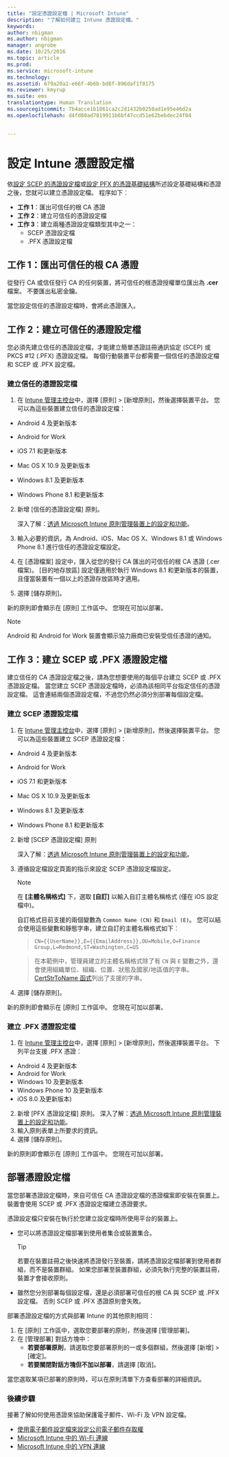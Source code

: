 ```yaml
---
title: "設定憑證設定檔 | Microsoft Intune"
description: "了解如何建立 Intune 憑證設定檔。"
keywords: 
author: nbigman
ms.author: nbigman
manager: angrobe
ms.date: 10/25/2016
ms.topic: article
ms.prod: 
ms.service: microsoft-intune
ms.technology: 
ms.assetid: 679a20a1-e66f-4b6b-bd8f-896daf1f8175
ms.reviewer: kmyrup
ms.suite: ems
translationtype: Human Translation
ms.sourcegitcommit: 7b4acce1b1861ca2c2d1432b0258ad1e95e46d2a
ms.openlocfilehash: d4fd80ad7819911b6bf47ccd51e62bebdec24f04


---
```


# 設定 Intune 憑證設定檔
依[設定 SCEP 的憑證設定檔](configure-certificate-infrastructure-for-scep.md)或[設定 PFX 的憑證基礎結構](configure-certificate-infrastructure-for-pfx.md)所述設定基礎結構和憑證之後，您就可以建立憑證設定檔。 程序如下︰

- **工作 1**：匯出可信任的根 CA 憑證
- **工作 2**：建立可信任的憑證設定檔
- **工作 3**：建立兩種憑證設定檔類型其中之一：
  - SCEP 憑證設定檔
  - .PFX 憑證設定檔

## **工作 1**：匯出可信任的根 CA 憑證
從發行 CA 或信任發行 CA 的任何裝置，將可信任的根憑證授權單位匯出為 **.cer** 檔案。 不要匯出私密金鑰。

當您設定信任的憑證設定檔時，會將此憑證匯入。

## **工作 2**：建立可信任的憑證設定檔
您必須先建立信任的憑證設定檔，才能建立簡單憑證註冊通訊協定 (SCEP) 或 PKCS #12 (.PFX) 憑證設定檔。 每個行動裝置平台都需要一個信任的憑證設定檔和 SCEP 或 .PFX 設定檔。

### 建立信任的憑證設定檔

1.  在 [Intune 管理主控台](https://manage.microsoft.com)中，選擇 [原則] &gt; [新增原則]，然後選擇裝置平台。 您可以為這些裝置建立信任的憑證設定檔：

-  Android 4 及更新版本

-  Android for Work

-  iOS 7.1 和更新版本

-  Mac OS X 10.9 及更新版本

-  Windows 8.1 及更新版本

-  Windows Phone 8.1 和更新版本


2.  新增 [信任的憑證設定檔] 原則。

    深入了解：[透過 Microsoft Intune 原則管理裝置上的設定和功能](manage-settings-and-features-on-your-devices-with-microsoft-intune-policies.md)。

3.  輸入必要的資訊，為 Android、iOS、Mac OS X、Windows 8.1 或 Windows Phone 8.1 進行信任的憑證設定檔設定。 
4.  在 [憑證檔案] 設定中，匯入從您的發行 CA 匯出的可信任的根 CA 憑證 (.cer 檔案)。 [目的地存放區] 設定僅適用於執行 Windows 8.1 和更新版本的裝置，且僅當裝置有一個以上的憑證存放區時才適用。
    
4.  選擇 [儲存原則]。

新的原則即會顯示在 [原則] 工作區中。 您現在可加以部署。

> [!NOTE]
>
> Android 和 Android for Work 裝置會顯示協力廠商已安裝受信任憑證的通知。
    

## **工作 3**：建立 SCEP 或 .PFX 憑證設定檔
建立信任的 CA 憑證設定檔之後，請為您想要使用的每個平台建立 SCEP 或 .PFX 憑證設定檔。 當您建立 SCEP 憑證設定檔時，必須為該相同平台指定信任的憑證設定檔。 這會連結兩個憑證設定檔，不過您仍然必須分別部署每個設定檔。

### 建立 SCEP 憑證設定檔

1.  在 [Intune 管理主控台](https://manage.microsoft.com)中，選擇 [原則] &gt; [新增原則]，然後選擇裝置平台。  您可以為這些裝置建立 SCEP 憑證設定檔：

-  Android 4 及更新版本

-  Android for Work

-  iOS 7.1 和更新版本

-  Mac OS X 10.9 及更新版本

-  Windows 8.1 及更新版本

-  Windows Phone 8.1 和更新版本

2.  新增 [SCEP 憑證設定檔] 原則
    
    深入了解：[透過 Microsoft Intune 原則管理裝置上的設定和功能](manage-settings-and-features-on-your-devices-with-microsoft-intune-policies.md)。

3.  遵循設定檔設定頁面的指示來設定 SCEP 憑證設定檔設定。
    > [!NOTE]
    >
    > 在 **[主體名稱格式]** 下，選取 **[自訂]** 以輸入自訂主體名稱格式 (僅在 iOS 設定檔中)。
    >
    > 自訂格式目前支援的兩個變數為 `Common Name (CN)` 和 `Email (E)`。 您可以結合使用這些變數和靜態字串，建立自訂的主體名稱格式如下︰

    >     CN={{UserName}},E={{EmailAddress}},OU=Mobile,O=Finance Group,L=Redmond,ST=Washington,C=US

    > 在本範例中，管理員建立的主體名稱格式除了有 `CN` 與 `E` 變數之外，還會使用組織單位、組織、位置、狀態及國家/地區值的字串。 [CertStrToName 函式](https://msdn.microsoft.com/en-us/library/windows/desktop/aa377160.aspx)列出了支援的字串。

4.  選擇 [儲存原則]。

新的原則即會顯示在 [原則] 工作區中。 您現在可加以部署。

### 建立 .PFX 憑證設定檔

1.  在 [Intune 管理主控台](https://manage.microsoft.com)中，選擇 [原則] &gt; [新增原則]，然後選擇裝置平台。 下列平台支援 .PFX 憑證：
  - Android 4 及更新版本
  - Android for Work
  - Windows 10 及更新版本
  - Windows Phone 10 及更新版本
  - iOS 8.0 及更新版本)    

    
2.  新增 [PFX 憑證設定檔] 原則。 
      深入了解：[透過 Microsoft Intune 原則管理裝置上的設定和功能](manage-settings-and-features-on-your-devices-with-microsoft-intune-policies.md)。
3.  輸入原則表單上所要求的資訊。
4.  選擇 [儲存原則]。

新的原則即會顯示在 [原則] 工作區中。 您現在可加以部署。

## 部署憑證設定檔
當您部署憑證設定檔時，來自可信任 CA 憑證設定檔的憑證檔案即安裝在裝置上。 裝置會使用 SCEP 或 .PFX 憑證設定檔建立憑證要求。

憑證設定檔只安裝在執行於您建立設定檔時所使用平台的裝置上。

-   您可以將憑證設定檔部署到使用者集合或裝置集合。

    > [!TIP]
    > 若要在裝置註冊之後快速將憑證發行至裝置，請將憑證設定檔部署到使用者群組，而不是裝置群組。 如果您部署至裝置群組，必須先執行完整的裝置註冊，裝置才會接收原則。

-   雖然您分別部署每個設定檔，還是必須部署可信任的根 CA 與 SCEP 或 .PFX 設定檔。 否則 SCEP 或 .PFX 憑證原則會失敗。

部署憑證設定檔的方式與部署 Intune 的其他原則相同：

1.  在 [原則] 工作區中，選取您要部署的原則，然後選擇 [管理部署]。
2.  在 [管理部署]  對話方塊中：
    -   **若要部署原則**，請選取您要部署原則的一或多個群組，然後選擇 [新增] &gt; [確定]。
    -   **若要關閉對話方塊但不加以部署**，請選擇 [取消]。

當您選取某項已部署的原則時，可以在原則清單下方查看部署的詳細資訊。

### 後續步驟

接著了解如何使用憑證來協助保護電子郵件、Wi-Fi 及 VPN 設定檔。

-  [使用電子郵件設定檔來設定公司電子郵件存取權](configure-access-to-corporate-email-using-email-profiles-with-Microsoft-Intune.md)
-  [Microsoft Intune 中的 Wi-Fi 連線](wi-fi-connections-in-microsoft-intune.md)
-  [Microsoft Intune 中的 VPN 連線](vpn-connections-in-microsoft-intune.md)



<!--HONumber=Oct16_HO2-->


